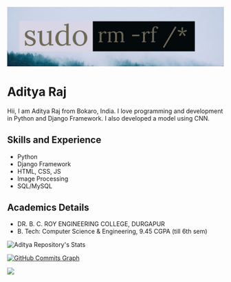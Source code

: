 ![Design and Development](https://github.com/adityaraj-mishra/adityaraj-mishra/blob/master/sudo.jpg)

# Aditya Raj
Hii, I am Aditya Raj from Bokaro, India. I love programming and development in Python and Django Framework. I also developed a model using CNN. 

## Skills and Experience
* Python
* Django Framework
* HTML, CSS, JS
* Image Processing
* SQL/MySQL

## Academics Details
- DR. B. C. ROY ENGINEERING COLLEGE, DURGAPUR
- B. Tech: Computer Science & Engineering, 9.45 CGPA (till 6th sem)

![Aditya Repository's Stats](https://github-readme-stats.vercel.app/api?username=adityaraj-mishra&show_icons=true&theme=blue-green)


<a href="http://www.github.com/adityaraj-mishra"><img src="https://activity-graph.herokuapp.com/graph?username=adityaraj-mishra&bg_color=1c1917&color=ffffff&line=0891b2&point=ffffff&area_color=1c1917&area=true&hide_border=true&custom_title=GitHub%20Commits%20Graph" alt="GitHub Commits Graph" /></a>

![](https://github-readme-stats.vercel.app/api/top-langs/?username=adityaraj-mishra&theme=dark&hide_border=false&include_all_commits=true&count_private=true&layout=compact)


